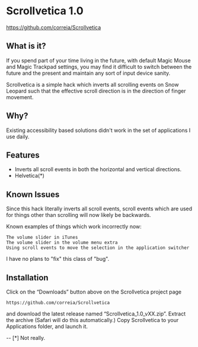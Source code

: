 Scrollvetica 1.0
================

https://github.com/correia/Scrollvetica

What is it?
-----------

If you spend part of your time living in the future, with default Magic
Mouse and Magic Trackpad settings, you may find it difficult to switch
between the future and the present and maintain any sort of input device
sanity.

Scrollvetica is a simple hack which inverts all scrolling events on Snow
Leopard such that the effective scroll direction is in the direction of
finger movement.

Why?
----

Existing accessibility based solutions didn't work in the set of
applications I use daily.

Features
--------

+ Inverts all scroll events in both the horizontal and vertical directions.
+ Helvetica(*)

Known Issues
------------

Since this hack literally inverts all scroll events, scroll events which are
used for things other than scrolling will now likely be backwards.

Known examples of things which work incorrectly now:

	The volume slider in iTunes
	The volume slider in the volume menu extra
	Using scroll events to move the selection in the application switcher
	
I have no plans to "fix" this class of "bug".


Installation
------------

Click on the “Downloads” button above on the Scrollvetica project page

	https://github.com/correia/Scrollvetica

and download the latest release named “Scrollvetica_1.0_vXX.zip”. Extract
the archive (Safari will do this automatically.) Copy Scrollvetica to your
Applications folder, and launch it.


--
[*] Not really.
